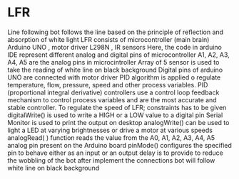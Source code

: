 # LFR
Line following bot follows the line based on the  principle of  reflection and absorption of white light
LFR consists of microcontroller (main brain) Arduino UNO , motor driver L298N , IR sensors
Here, the code in arduino IDE represent different analog and digital pins of microcontroller
A1, A2, A3, A4, A5 are the analog pins in microcintroller 
Array of 5 sensor is used to take the reading of white line on black background 
Digital pins of arduino UNO are connected with motor driver 
PID algorithm is applied o regulate temperature, flow, pressure, speed and other process variables. PID (proportional integral derivative) controllers use a control loop feedback mechanism to control process variables and are the most accurate and stable controller.
To regulate the speed of LFR; constraints has to be given
digitalWrite() is used to write a HIGH or a LOW value to a digital pin
Serial Monitor is used to print the output on desktop 
analogWrite() can be used to light a LED at varying brightnesses or drive a motor at various speeds
analogRead( ) function reads the value from the A0, A1, A2, A3, A4, A5 analog pin present on the Arduino board
pinMode() configures the specified pin to behave either as an input or an output
delay is to provide to reduce the wobbling of the bot 
after implement the connections bot will follow white line on black background
